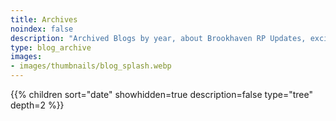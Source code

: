 ```yaml
---
title: Archives
noindex: false
description: "Archived Blogs by year, about Brookhaven RP Updates, exciting news, and new findings"
type: blog_archive
images:
- images/thumbnails/blog_splash.webp
---
```




{{% children sort="date" showhidden=true description=false type="tree" depth=2 %}}